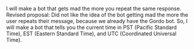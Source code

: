 I will make a bot that gets mad the more you repeat the same response.
Revised proposal: Did not like the idea of the bot getting mad the more the user repeats their message, because we already have the Gordo bot. So, I will make a bot that tells you the current time in PST (Pacific Standard Time), EST (Eastern Standard Time), and UTC (Coordinated Universal Time).
